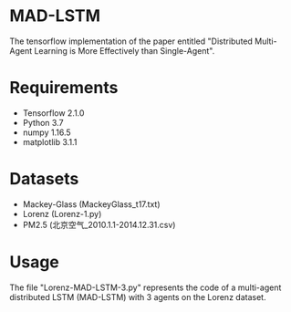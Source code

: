 # MAD-LSTM
The tensorflow implementation of the paper entitled "Distributed Multi-Agent Learning is More Effectively than Single-Agent".
# Requirements
* Tensorflow 2.1.0
* Python 3.7
* numpy 1.16.5
* matplotlib 3.1.1
# Datasets
* Mackey-Glass (MackeyGlass_t17.txt)
* Lorenz (Lorenz-1.py)
* PM2.5 (北京空气_2010.1.1-2014.12.31.csv)
# Usage
The file "Lorenz-MAD-LSTM-3.py" represents the code of a multi-agent distributed LSTM (MAD-LSTM) with 3 agents on the Lorenz dataset.
